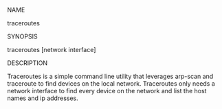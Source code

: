 NAME

traceroutes

SYNOPSIS

traceroutes [network interface]

DESCRIPTION

Traceroutes is a simple command line utility that leverages arp-scan and traceroute to find devices on the local network. Traceroutes only needs a network interface to find every device on the network and list the host names and ip addresses.

